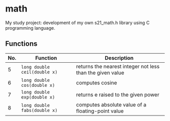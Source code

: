 # math

My study project: development of my own s21_math.h library using C programming language.

## Functions

| No. | Function | Description |
| --- | -------- | ----------- |
| 5 | `long double ceil(double x)` | returns the nearest integer not less than the given value |
| 6 | `long double cos(double x)` | computes cosine |
| 7 | `long double exp(double x)` | returns e raised to the given power |
| 8 | `long double fabs(double x)` | computes absolute value of a floating-point value |